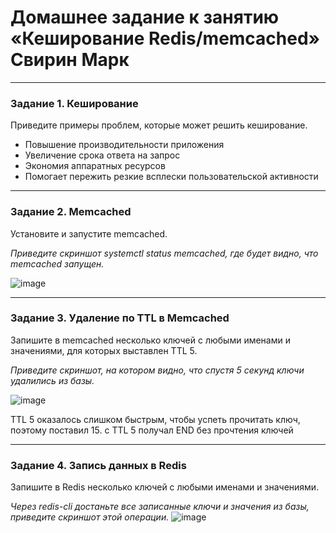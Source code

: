 # Домашнее задание к занятию «Кеширование Redis/memcached» Свирин Марк


---

### Задание 1. Кеширование 

Приведите примеры проблем, которые может решить кеширование. 

- Повышение производительности приложения
- Увеличение срока ответа на запрос
- Экономия аппаратных ресурсов
- Помогает пережить резкие всплески пользовательской активности 

---

### Задание 2. Memcached

Установите и запустите memcached.

*Приведите скриншот systemctl status memcached, где будет видно, что memcached запущен.*

![image](https://github.com/svmarkst/netology-hw/assets/110044256/e308c47b-1243-4d3c-8d30-bd13e906a322)

---

### Задание 3. Удаление по TTL в Memcached

Запишите в memcached несколько ключей с любыми именами и значениями, для которых выставлен TTL 5. 

*Приведите скриншот, на котором видно, что спустя 5 секунд ключи удалились из базы.*

![image](https://github.com/svmarkst/netology-hw/assets/110044256/ed4e0f31-abd7-4f51-8604-df75e2887fb6)

TTL 5 оказалось слишком быстрым, чтобы успеть прочитать ключ, поэтому поставил 15.
с TTL 5 получал END без прочтения ключей

---

### Задание 4. Запись данных в Redis

Запишите в Redis несколько ключей с любыми именами и значениями. 

*Через redis-cli достаньте все записанные ключи и значения из базы, приведите скриншот этой операции.*
![image](https://github.com/svmarkst/netology-hw/assets/110044256/3951a60b-8409-478c-b860-1c18e8383517)


